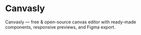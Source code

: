 # Canvasly
Canvasly — free &amp; open-source canvas editor with ready-made components, responsive previews, and Figma export.
